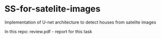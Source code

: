 # SS-for-satelite-images
Implementation of U-net architecture to detect houses from satelite images

In this repo:
  review.pdf - report for this task
  
